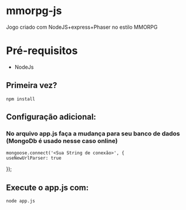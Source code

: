 
# mmorpg-js
Jogo criado com NodeJS+express+Phaser  no estilo MMORPG


# Pré-requisitos
- NodeJs 

## Primeira vez?
    npm install
    
## Configuração adicional:
### No arquivo app.js faça a mudança para seu banco de dados (MongoDb é usado nesse caso online) 
    mongoose.connect('<Sua String de conexão>', {
    useNewUrlParser: true
});

## Execute o app.js com:
    node app.js
